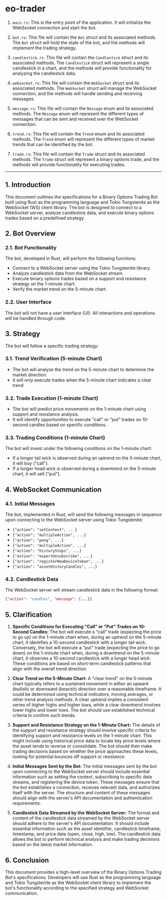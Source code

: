 # eo-trader

1. `main.rs`: This is the entry point of the application. It will initialize the WebSocket connection and start the bot.

2. `bot.rs`: This file will contain the `Bot` struct and its associated methods. The `Bot` struct will hold the state of the bot, and the methods will implement the trading strategy.

3. `candlestick.rs`: This file will contain the `Candlestick` struct and its associated methods. The `Candlestick` struct will represent a single candlestick in a chart, and the methods will provide functionality for analyzing the candlestick data.

4. `websocket.rs`: This file will contain the `WebSocket` struct and its associated methods. The `WebSocket` struct will manage the WebSocket connection, and the methods will handle sending and receiving messages.

5. `message.rs`: This file will contain the `Message` enum and its associated methods. The `Message` enum will represent the different types of messages that can be sent and received over the WebSocket connection.

6. `trend.rs`: This file will contain the `Trend` enum and its associated methods. The `Trend` enum will represent the different types of market trends that can be identified by the bot.

7. `trade.rs`: This file will contain the `Trade` struct and its associated methods. The `Trade` struct will represent a binary options trade, and the methods will provide functionality for executing trades.

---

## 1. Introduction

This document outlines the specifications for a Binary Options Trading Bot built using Rust as the programming language and Tokio Tungstenite as the WebSocket (WS) client library. The bot is designed to connect to a WebSocket server, analyze candlestick data, and execute binary options trades based on a predefined strategy.

## 2. Bot Overview

### 2.1. Bot Functionality

The bot, developed in Rust, will perform the following functions:

- Connect to a WebSocket server using the Tokio Tungstenite library.
- Analyze candlestick data from the WebSocket stream.
- Execute binary options trades based on a support and resistance strategy on the 1-minute chart.
- Verify the market trend on the 5-minute chart.

### 2.2. User Interface

The bot will not have a user interface (UI). All interactions and operations will be handled through code.

## 3. Strategy

The bot will follow a specific trading strategy:

### 3.1. Trend Verification (5-minute Chart)

- The bot will analyze the trend on the 5-minute chart to determine the market direction.
- It will only execute trades when the 5-minute chart indicates a clear trend.

### 3.2. Trade Execution (1-minute Chart)

- The bot will predict price movements on the 1-minute chart using support and resistance analysis.
- It will identify opportunities to execute "call" or "put" trades on 10-second candles based on specific conditions.

### 3.3. Trading Conditions (1-minute Chart)

The bot will invest under the following conditions on the 1-minute chart:

- If a longer tail wick is observed during an uptrend on the 5-minute chart, it will buy ("call").
- If a longer head wick is observed during a downtrend on the 5-minute chart, it will sell ("put").

## 4. WebSocket Communication

### 4.1. Initial Messages

The bot, implemented in Rust, will send the following messages in sequence upon connecting to the WebSocket server using Tokio Tungstenite:

- `{"action": "setContext", ...}`
- `{"action": "multipleAction", ...}`
- `{"action": "pong", ...}`
- `{"action": "multipleAction", ...}`
- `{"action": "historySteps", ...}`
- `{"action": "expertUnsubscribe", ...}`
- `{"action": "registerNewDeviceToken", ...}`
- `{"action": "assetHistoryCandles", ...}`

### 4.2. Candlestick Data

The WebSocket server will stream candlestick data in the following format:

```json
{"action": "candles", "message": {...}}
```

## 5. Clarification

1. **Specific Conditions for Executing "Call" or "Put" Trades on 10-Second Candles:**
   The bot will execute a "call" trade (expecting the price to go up) on the 1-minute chart when, during an uptrend on the 5-minute chart, it identifies a 10-second candlestick with a longer tail wick. Conversely, the bot will execute a "put" trade (expecting the price to go down) on the 1-minute chart when, during a downtrend on the 5-minute chart, it observes a 10-second candlestick with a longer head wick. These conditions are based on short-term candlestick patterns that align with the overall trend direction.

2. **Clear Trend on the 5-Minute Chart:**
   A "clear trend" on the 5-minute chart typically refers to a sustained movement in either an upward (bullish) or downward (bearish) direction over a reasonable timeframe. It could be determined using technical indicators, moving averages, or other trend analysis methods. A clear uptrend implies a consistent series of higher highs and higher lows, while a clear downtrend involves lower highs and lower lows. The bot should use established technical criteria to confirm such trends.

3. **Support and Resistance Strategy on the 1-Minute Chart:**
   The details of the support and resistance strategy should involve specific criteria for identifying support and resistance levels on the 1-minute chart. This might include using historical price data to locate key price levels where the asset tends to reverse or consolidate. The bot should then make trading decisions based on whether the price approaches these levels, looking for potential bounces off support or resistance.

4. **Initial Messages Sent by the Bot:**
   The initial messages sent by the bot upon connecting to the WebSocket server should include essential information such as setting the context, subscribing to specific data streams, and registering the device token. These messages ensure that the bot establishes a connection, receives relevant data, and authorizes itself with the server. The structure and content of these messages should align with the server's API documentation and authentication requirements.

5. **Candlestick Data Streamed by the WebSocket Server:**
   The format and content of the candlestick data streamed by the WebSocket server should adhere to the server's API documentation. It should include essential information such as the asset identifier, candlestick timeframe, timestamp, and price data (open, close, high, low). The candlestick data allows the bot to perform technical analysis and make trading decisions based on the latest market information.

## 6. Conclusion

This document provides a high-level overview of the Binary Options Trading Bot's specifications. Developers will use Rust as the programming language and Tokio Tungstenite as the WebSocket client library to implement the bot's functionality according to the specified strategy and WebSocket communication.
